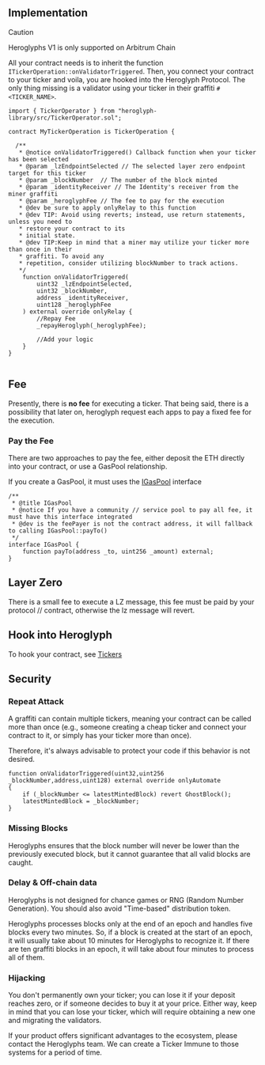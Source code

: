 
##  Implementation
> [!CAUTION]  
> Heroglyphs V1 is only supported on Arbitrum Chain

All your contract needs is to inherit the function `ITickerOperation::onValidatorTriggered`. Then, you connect your contract to your ticker and voila, you are hooked into the Heroglyph Protocol. The only thing missing is a validator using your ticker in their graffiti `#<TICKER_NAME>`.


```
import { TickerOperator } from "heroglyph-library/src/TickerOperator.sol";

contract MyTickerOperation is TickerOperation {

  /**
   * @notice onValidatorTriggered() Callback function when your ticker has been selected
   * @param _lzEndpointSelected // The selected layer zero endpoint target for this ticker
   * @param _blockNumber  // The number of the block minted
   * @param _identityReceiver // The Identity's receiver from the miner graffiti
   * @param _heroglyphFee // The fee to pay for the execution
   * @dev be sure to apply onlyRelay to this function
   * @dev TIP: Avoid using reverts; instead, use return statements, unless you need to
   * restore your contract to its
   * initial state.
   * @dev TIP:Keep in mind that a miner may utilize your ticker more than once in their
   * graffiti. To avoid any
   * repetition, consider utilizing blockNumber to track actions.
   */
    function onValidatorTriggered(
        uint32 _lzEndpointSelected,
        uint32 _blockNumber,
        address _identityReceiver,
        uint128 _heroglyphFee
    ) external override onlyRelay {
        //Repay Fee
        _repayHeroglyph(_heroglyphFee);
        
        //Add your logic
    }
}


```

## Fee

Presently, there is **no fee** for executing a ticker. That being said, there is a possibility that later on, heroglyph request each apps to pay a fixed fee for the execution.

### Pay the Fee

There are two approaches to pay the fee, either deposit the ETH directly into your contract, or use a GasPool relationship.

If you create a GasPool, it must uses the [IGasPool](https://github.com/HeroglyphEVM/heroglyph-library/blob/0d8c4785bd8a80d8ba4f188269b0bbaf276bec84/src/ITickerOperator.sol#L9) interface

```
/**
 * @title IGasPool
 * @notice If you have a community // service pool to pay all fee, it must have this interface integrated
 * @dev is the feePayer is not the contract address, it will fallback to calling IGasPool::payTo()
 */
interface IGasPool {
    function payTo(address _to, uint256 _amount) external;
}
```

## Layer Zero

There is a small fee to execute a LZ message, this fee must be paid by your protocol // contract, otherwise the lz message will revert.

## Hook into Heroglyph

To hook your contract, see [Tickers](https://docs.heroglyphs.com/heroglyphs/technical-zone/tickers)

## Security

### Repeat Attack

A graffiti can contain multiple tickers, meaning your contract can be called more than once (e.g., someone creating a cheap ticker and connect your contract to it, or simply has your ticker more than once).

Therefore, it's always advisable to protect your code if this behavior is not desired.

```
function onValidatorTriggered(uint32,uint256 _blockNumber,address,uint128) external override onlyAutomate
{
	if (_blockNumber <= latestMintedBlock) revert GhostBlock();
	latestMintedBlock = _blockNumber;
}
```

### Missing Blocks

Heroglyphs ensures that the block number will never be lower than the previously executed block, but it cannot guarantee that all valid blocks are caught.

### Delay & Off-chain data

Heroglyphs is not designed for chance games or RNG (Random Number Generation). You should also avoid "Time-based" distribution token.

Heroglyphs processes blocks only at the end of an epoch and handles five blocks every two minutes. So, if a block is created at the start of an epoch, it will usually take about 10 minutes for Heroglyphs to recognize it. If there are ten graffiti blocks in an epoch, it will take about four minutes to process all of them.

### Hijacking

You don't permanently own your ticker; you can lose it if your deposit reaches zero, or if someone decides to buy it at your price. Either way, keep in mind that you can lose your ticker, which will require obtaining a new one and migrating the validators.

If your product offers significant advantages to the ecosystem, please contact the Heroglyphs team. We can create a Ticker Immune to those systems for a period of time.